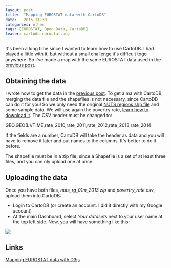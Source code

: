 ```yaml
---
layout: post
title:  "Mapping EUROSTAT data with CartoDB"
date:   2015-11-30
categories: other
tags: [EUROSTAT, Open Data, CartoDB]
teaser: cartodb-eurostat.png
---
```

It's been a long time since I wanted to learn how to use CartoDB. I had played a little with it, but without a small challenge it's difficult togo anywhere. So I've made a map with the same EUROSTAT data used in the [previous post][previous post].

Obtaining the data
------------------

I wrote how to get the data in the [previous post][previous post]. To get a ma with CartoDB, merging the data file and the shapefiles is not necessary, since CartoDB can do it for you! So we only need the original [NUTS regions shp file][download regions] and some sample data. We will use again the povertry rate, [learn how to download it][previous post]. The CSV header must be changed to:

  GEO,GEO(L)/TIME,rate_2010,rate_2011,rate_2012,rate_2013,rate_2014

If the fields are a number, CartoDB will take the header as data and you will have to remove it later and put names to the columns. It's better to do it before.

The shapefile must be in a zip file, since a Shapefile is a set of at least three files, and you can oly upload one at once.

Uploading the data
------------------

Once you have both files, *nuts_rg_01m_2013.zip* and *povertry_rate.csv*, upload them into CartoDB:

* Login to CartoDB (or create an account. I did it directly with my Google account)
* At the main Dashboard, select *Your datasets* next to your user name at the top left side. Now, you will have something like this:

<img src="{{ site.baseurl }}/images/other/eurostat-cartodb/upload.png"/>



Links
-----
[Mapping EUROSTAT data with D3js][previous post]


[previous post]: ../d3/2015/09/25/d3-creating-EUROSTAT-maps.html
[download regions]: http://ec.europa.eu/eurostat/web/gisco/geodata/reference-data/administrative-units-statistical-units

